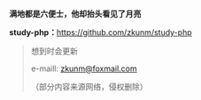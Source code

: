 **满地都是六便士，他却抬头看见了月亮**



<strong>study-php：</strong>https://github.com/zkunm/study-php



> 想到时会更新
>
> e-maill: zkunm@foxmail.com
>
> （部分内容来源网络，侵权删除）